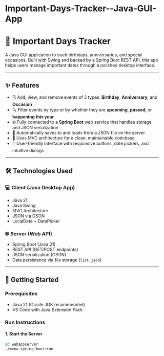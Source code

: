 # Important-Days-Tracker--Java-GUI-App
 # 📅 Important Days Tracker

A Java GUI application to track birthdays, anniversaries, and special occasions. Built with Swing and backed by a Spring Boot REST API, this app helps users manage important dates through a polished desktop interface.

---

## ✨ Features

- 🗓️ Add, view, and remove events of 3 types: **Birthday**, **Anniversary**, and **Occasion**
- 🔍 Filter events by type or by whether they are **upcoming**, **passed**, or **happening this year**
- 🌐 Fully connected to a **Spring Boot** web service that handles storage and JSON serialization
- 💾 Automatically saves to and loads from a JSON file on the server
- 👤 Uses MVC architecture for a clean, maintainable codebase
- 🖱️ User-friendly interface with responsive buttons, date pickers, and intuitive dialogs

---

## 🛠️ Technologies Used

### 💻 Client (Java Desktop App)
- Java 21
- Java Swing
- MVC Architecture
- JSON via GSON
- LocalDate + DatePicker

### 🌐 Server (Web API)
- Spring Boot (Java 21)
- REST API (GET/POST endpoints)
- JSON serialization (GSON)
- Data persistence via file storage (`list.json`)

---

## 🚀 Getting Started

### Prerequisites
- Java 21 (Oracle JDK recommended)
- VS Code with Java Extension Pack

### Run Instructions

#### 1. Start the Server
```bash
cd webappserver
./mvnw spring-boot:run

